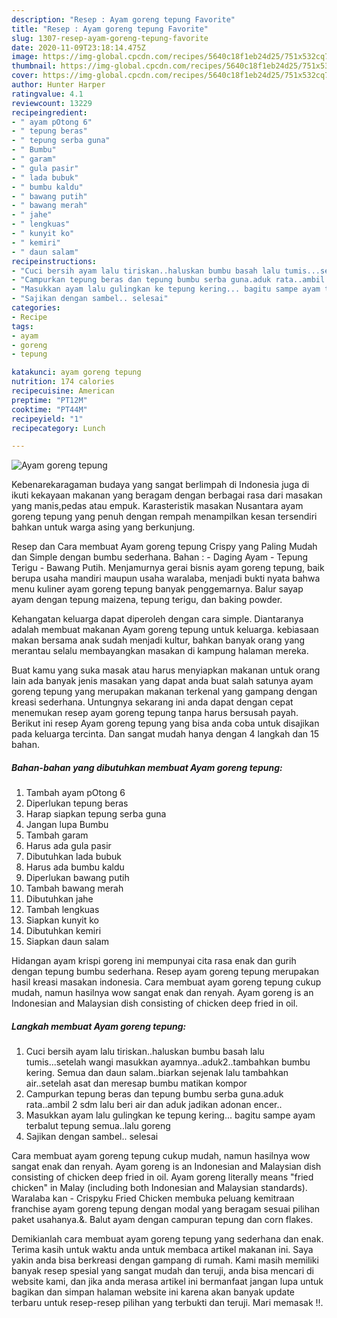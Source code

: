 ```yaml
---
description: "Resep : Ayam goreng tepung Favorite"
title: "Resep : Ayam goreng tepung Favorite"
slug: 1307-resep-ayam-goreng-tepung-favorite
date: 2020-11-09T23:18:14.475Z
image: https://img-global.cpcdn.com/recipes/5640c18f1eb24d25/751x532cq70/ayam-goreng-tepung-foto-resep-utama.jpg
thumbnail: https://img-global.cpcdn.com/recipes/5640c18f1eb24d25/751x532cq70/ayam-goreng-tepung-foto-resep-utama.jpg
cover: https://img-global.cpcdn.com/recipes/5640c18f1eb24d25/751x532cq70/ayam-goreng-tepung-foto-resep-utama.jpg
author: Hunter Harper
ratingvalue: 4.1
reviewcount: 13229
recipeingredient:
- " ayam pOtong 6"
- " tepung beras"
- " tepung serba guna"
- " Bumbu"
- " garam"
- " gula pasir"
- " lada bubuk"
- " bumbu kaldu"
- " bawang putih"
- " bawang merah"
- " jahe"
- " lengkuas"
- " kunyit ko"
- " kemiri"
- " daun salam"
recipeinstructions:
- "Cuci bersih ayam lalu tiriskan..haluskan bumbu basah lalu tumis...setelah wangi masukkan ayamnya..aduk2..tambahkan bumbu kering. Semua dan daun salam..biarkan sejenak lalu tambahkan air..setelah asat dan meresap bumbu matikan kompor"
- "Campurkan tepung beras dan tepung bumbu serba guna.aduk rata..ambil 2 sdm lalu beri air dan aduk jadikan adonan encer.."
- "Masukkan ayam lalu gulingkan ke tepung kering... bagitu sampe ayam terbalut tepung semua..lalu goreng"
- "Sajikan dengan sambel.. selesai"
categories:
- Recipe
tags:
- ayam
- goreng
- tepung

katakunci: ayam goreng tepung 
nutrition: 174 calories
recipecuisine: American
preptime: "PT12M"
cooktime: "PT44M"
recipeyield: "1"
recipecategory: Lunch

---
```



![Ayam goreng tepung](https://img-global.cpcdn.com/recipes/5640c18f1eb24d25/751x532cq70/ayam-goreng-tepung-foto-resep-utama.jpg)

Kebenarekaragaman budaya yang sangat berlimpah di Indonesia juga di ikuti kekayaan makanan yang beragam dengan berbagai rasa dari masakan yang manis,pedas atau empuk. Karasteristik masakan Nusantara ayam goreng tepung yang penuh dengan rempah menampilkan kesan tersendiri bahkan untuk warga asing yang berkunjung.


Resep dan Cara membuat Ayam goreng tepung Crispy yang Paling Mudah dan Simple dengan bumbu sederhana. Bahan : - Daging Ayam - Tepung Terigu - Bawang Putih. Menjamurnya gerai bisnis ayam goreng tepung, baik berupa usaha mandiri maupun usaha waralaba, menjadi bukti nyata bahwa menu kuliner ayam goreng tepung banyak penggemarnya. Balur sayap ayam dengan tepung maizena, tepung terigu, dan baking powder.

Kehangatan keluarga dapat diperoleh dengan cara simple. Diantaranya adalah membuat makanan Ayam goreng tepung untuk keluarga. kebiasaan makan bersama anak sudah menjadi kultur, bahkan banyak orang yang merantau selalu membayangkan masakan di kampung halaman mereka.

Buat kamu yang suka masak atau harus menyiapkan makanan untuk orang lain ada banyak jenis masakan yang dapat anda buat salah satunya ayam goreng tepung yang merupakan makanan terkenal yang gampang dengan kreasi sederhana. Untungnya sekarang ini anda dapat dengan cepat menemukan resep ayam goreng tepung tanpa harus bersusah payah.
Berikut ini resep Ayam goreng tepung yang bisa anda coba untuk disajikan pada keluarga tercinta. Dan sangat mudah hanya dengan 4 langkah dan 15 bahan.


<!--inarticleads1-->

##### Bahan-bahan yang dibutuhkan membuat Ayam goreng tepung:

1. Tambah  ayam pOtong 6
1. Diperlukan  tepung beras
1. Harap siapkan  tepung serba guna
1. Jangan lupa  Bumbu
1. Tambah  garam
1. Harus ada  gula pasir
1. Dibutuhkan  lada bubuk
1. Harus ada  bumbu kaldu
1. Diperlukan  bawang putih
1. Tambah  bawang merah
1. Dibutuhkan  jahe
1. Tambah  lengkuas
1. Siapkan  kunyit ko
1. Dibutuhkan  kemiri
1. Siapkan  daun salam


Hidangan ayam krispi goreng ini mempunyai cita rasa enak dan gurih dengan tepung bumbu sederhana. Resep ayam goreng tepung merupakan hasil kreasi masakan indonesia. Cara membuat ayam goreng tepung cukup mudah, namun hasilnya wow sangat enak dan renyah. Ayam goreng is an Indonesian and Malaysian dish consisting of chicken deep fried in oil. 

<!--inarticleads2-->

##### Langkah membuat  Ayam goreng tepung:

1. Cuci bersih ayam lalu tiriskan..haluskan bumbu basah lalu tumis...setelah wangi masukkan ayamnya..aduk2..tambahkan bumbu kering. Semua dan daun salam..biarkan sejenak lalu tambahkan air..setelah asat dan meresap bumbu matikan kompor
1. Campurkan tepung beras dan tepung bumbu serba guna.aduk rata..ambil 2 sdm lalu beri air dan aduk jadikan adonan encer..
1. Masukkan ayam lalu gulingkan ke tepung kering... bagitu sampe ayam terbalut tepung semua..lalu goreng
1. Sajikan dengan sambel.. selesai


Cara membuat ayam goreng tepung cukup mudah, namun hasilnya wow sangat enak dan renyah. Ayam goreng is an Indonesian and Malaysian dish consisting of chicken deep fried in oil. Ayam goreng literally means &#34;fried chicken&#34; in Malay (including both Indonesian and Malaysian standards). Waralaba kan - Crispyku Fried Chicken membuka peluang kemitraan franchise ayam goreng tepung dengan modal yang beragam sesuai pilihan paket usahanya.&amp;. Balut ayam dengan campuran tepung dan corn flakes. 

Demikianlah cara membuat ayam goreng tepung yang sederhana dan enak. Terima kasih untuk waktu anda untuk membaca artikel makanan ini. Saya yakin anda bisa berkreasi dengan gampang di rumah. Kami masih memiliki banyak resep spesial yang sangat mudah dan teruji, anda bisa mencari di website kami, dan jika anda merasa artikel ini bermanfaat jangan lupa untuk bagikan dan simpan halaman website ini karena akan banyak update terbaru untuk resep-resep pilihan yang terbukti dan teruji. Mari memasak !!. 
